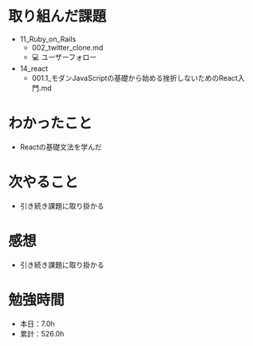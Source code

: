 # 取り組んだ課題
* 11_Ruby_on_Rails
  * 002_twitter_clone.md
  * 💻 ユーザーフォロー
* 14_react
  * 001.1_モダンJavaScriptの基礎から始める挫折しないためのReact入門.md

# わかったこと
* Reactの基礎文法を学んだ

# 次やること
* 引き続き課題に取り掛かる

# 感想
* 引き続き課題に取り掛かる

# 勉強時間
* 本日：7.0h
* 累計：526.0h